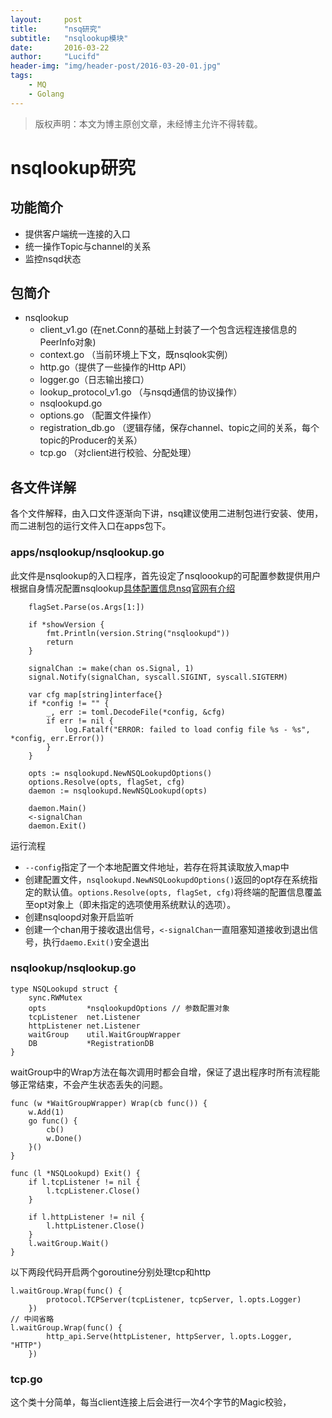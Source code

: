 ```yaml
---
layout:     post
title:      "nsq研究"
subtitle:   "nsqlookup模块"
date:       2016-03-22
author:     "Lucifd"
header-img: "img/header-post/2016-03-20-01.jpg"
tags:
    - MQ
    - Golang
---
```


> 版权声明：本文为博主原创文章，未经博主允许不得转载。

# nsqlookup研究

## 功能简介

* 提供客户端统一连接的入口
* 统一操作Topic与channel的关系
* 监控nsqd状态

## 包简介

* nsqlookup
	* client_v1.go (在net.Conn的基础上封装了一个包含远程连接信息的PeerInfo对象)
	* context.go （当前环境上下文，既nsqlook实例）
	* http.go（提供了一些操作的Http API）
	* logger.go（日志输出接口）
	* lookup_protocol_v1.go （与nsqd通信的协议操作）
	* nsqlookupd.go
	* options.go （配置文件操作）
	* registration_db.go （逻辑存储，保存channel、topic之间的关系，每个topic的Producer的关系）
	* tcp.go （对client进行校验、分配处理）
	

## 各文件详解

各个文件解释，由入口文件逐渐向下讲，nsq建议使用二进制包进行安装、使用，而二进制包的运行文件入口在apps包下。

### apps/nsqlookup/nsqlookup.go
此文件是nsqlookup的入口程序，首先设定了nsqloookup的可配置参数提供用户根据自身情况配置nsqlookup[具体配置信息nsq官网有介绍](http://nsq.io/components/nsqlookupd.html)

```
    flagSet.Parse(os.Args[1:])

	if *showVersion {
		fmt.Println(version.String("nsqlookupd"))
		return
	}

	signalChan := make(chan os.Signal, 1)
	signal.Notify(signalChan, syscall.SIGINT, syscall.SIGTERM)

	var cfg map[string]interface{}
	if *config != "" {
		_, err := toml.DecodeFile(*config, &cfg)
		if err != nil {
			log.Fatalf("ERROR: failed to load config file %s - %s", *config, err.Error())
		}
	}

	opts := nsqlookupd.NewNSQLookupdOptions()
	options.Resolve(opts, flagSet, cfg)
	daemon := nsqlookupd.NewNSQLookupd(opts)

	daemon.Main()
	<-signalChan
	daemon.Exit()
```

运行流程

* `--config`指定了一个本地配置文件地址，若存在将其读取放入map中
* 创建配置文件，`nsqlookupd.NewNSQLookupdOptions()`返回的opt存在系统指定的默认值。`options.Resolve(opts, flagSet, cfg)`将终端的配置信息覆盖至opt对象上（即未指定的选项使用系统默认的选项）。
* 创建nsqloopd对象开启监听
* 创建一个chan用于接收退出信号，`<-signalChan`一直阻塞知道接收到退出信号，执行`daemo.Exit()`安全退出

### nsqlookup/nsqlookup.go

```
type NSQLookupd struct {
	sync.RWMutex
	opts         *nsqlookupdOptions // 参数配置对象
	tcpListener  net.Listener
	httpListener net.Listener
	waitGroup    util.WaitGroupWrapper
	DB           *RegistrationDB
}
```

waitGroup中的Wrap方法在每次调用时都会自增，保证了退出程序时所有流程能够正常结束，不会产生状态丢失的问题。

```
func (w *WaitGroupWrapper) Wrap(cb func()) {
	w.Add(1)
	go func() {
		cb()
		w.Done()
	}()
}

func (l *NSQLookupd) Exit() {
	if l.tcpListener != nil {
		l.tcpListener.Close()
	}

	if l.httpListener != nil {
		l.httpListener.Close()
	}
	l.waitGroup.Wait()
}
```

以下两段代码开启两个goroutine分别处理tcp和http

```
l.waitGroup.Wrap(func() {
		protocol.TCPServer(tcpListener, tcpServer, l.opts.Logger)
	})
// 中间省略
l.waitGroup.Wrap(func() {
		http_api.Serve(httpListener, httpServer, l.opts.Logger, "HTTP")
	})
```

### tcp.go

这个类十分简单，每当client连接上后会进行一次4个字节的Magic校验，